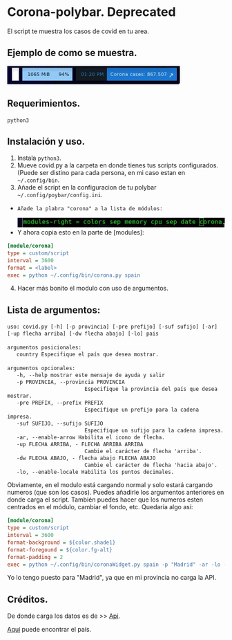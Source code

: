 # Corona-polybar. Deprecated
El script te muestra los casos de covid en tu area. 
## Ejemplo de como se muestra.
![screenshoot](Screenshots/desktop.jpg)
## Requerimientos.
```
python3
```
## Instalación y uso.

1. Instala `python3`.
2. Mueve covid.py a la carpeta en donde tienes tus scripts configurados. (Puede ser distino para cada persona, en mi caso estan en `~/.config/bin`.
3. Añade el script en la configuracion de tu polybar `~/.config/poybar/config.ini`.
-     Añade la plabra "corona" a la lista de módulos:
     ![screenshot](Screenshots/2021-09-11_13-09-1631360538.jpg)
-    Y ahora copia esto en la parte de [modules]:
```ini
[module/corona]
type = custom/script
interval = 3600
format = <label>
exec = python ~/.config/bin/corona.py spain
```
4. Hacer más bonito el modulo con uso de argumentos.
## Lista de argumentos:

```
uso: covid.py [-h] [-p provincia] [-pre prefijo] [-suf sufijo] [-ar] [-up flecha arriba] [-dw flecha abajo] [-lo] pais

argumentos posicionales:
   country Especifique el país que desea mostrar.

argumentos opcionales:
   -h, --help mostrar este mensaje de ayuda y salir
   -p PROVINCIA, --provincia PROVINCIA
                         Especifique la provincia del país que desea mostrar.
   -pre PREFIX, --prefix PREFIX
                         Especifique un prefijo para la cadena impresa.
   -suf SUFIJO, --sufijo SUFIJO
                         Especifique un sufijo para la cadena impresa.
   -ar, --enable-arrow Habilita el icono de flecha.
   -up FLECHA ARRIBA, - FLECHA ARRIBA ARRIBA
                         Cambie el carácter de flecha 'arriba'.
   -dw FLECHA ABAJO, - flecha abajo FLECHA ABAJO
                         Cambie el carácter de flecha 'hacia abajo'.
   -lo, --enable-locale Habilita los puntos decimales.
```

Obviamente, en el modulo está cargando normal y solo estará cargando numeros (que son los casos). Puedes añadirle los argumentos anteriores en donde carga el script. También puedes hacer que los numeros esten centrados en el módulo, cambiar el fondo, etc.
Quedaría algo así:
```ini
[module/corona]
type = custom/script
interval = 3600
format-background = ${color.shade1}
format-foregound = ${color.fg-alt}
format-padding = 2
exec = python ~/.config/bin/coronaWidget.py spain -p "Madrid" -ar -lo -pre "Corona cases: "
```
Yo lo tengo puesto para "Madrid", ya que en mi provincia no carga la API.


## Créditos.
De donde carga los datos es de >> [Api](https://covid19api.com/).

[Aquí](https://api.covid19api.com/countries) puede encontrar el país.

